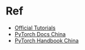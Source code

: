 # Ref
- [Official Tutorials](https://pytorch.org/tutorials/beginner/basics/intro.html)
- [PyTorch Docs China](https://github.com/fendouai/PyTorchDocs)
- [PyTorch Handbook China](https://github.com/zergtant/pytorch-handbook)